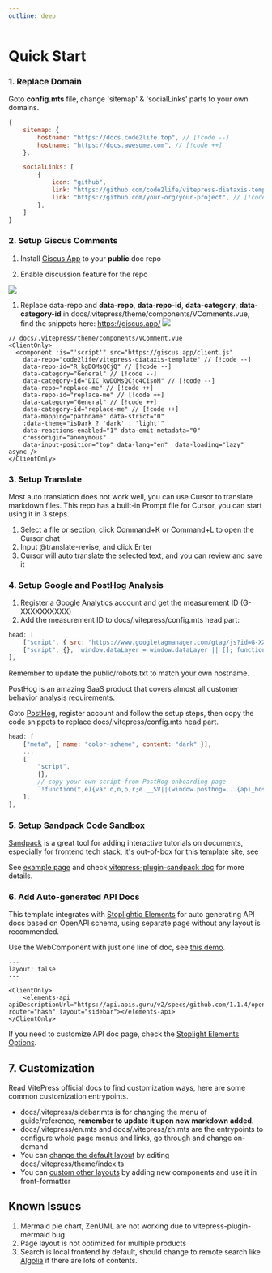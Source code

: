 ```yaml
---
outline: deep
---
```


# Quick Start

### 1. Replace Domain

Goto **config.mts** file, change 'sitemap' & 'socialLinks' parts to your own domains.

```js
{
    sitemap: {
        hostname: "https://docs.code2life.top", // [!code --]
        hostname: "https://docs.awesome.com", // [!code ++]
    },

    socialLinks: [
        {
            icon: "github",
            link: "https://github.com/code2life/vitepress-diataxis-template", // [!code --]
            link: "https://github.com/your-org/your-project", // [!code ++]
        },
    ]
}
```

### 2. Setup Giscus Comments

1. Install [Giscus App](https://github.com/apps/giscus) to your **public** doc repo

2. Enable discussion feature for the repo

![](https://filecdn.code2life.top/enable-discussions.png)

1. Replace data-repo and **data-repo**, **data-repo-id**, **data-category**, **data-category-id** in docs/.vitepress/theme/components/VComments.vue, find the snippets here: https://giscus.app/
![](https://filecdn.code2life.top/giscus-setup.png)

```vue
// docs/.vitepress/theme/components/VComment.vue
<ClientOnly>
  <component :is="'script'" src="https://giscus.app/client.js" 
    data-repo="code2life/vitepress-diataxis-template" // [!code --]
    data-repo-id="R_kgDOMsQCjQ" // [!code --]
    data-category="General" // [!code --]
    data-category-id="DIC_kwDOMsQCjc4CisoM" // [!code --]
    data-repo="replace-me" // [!code ++]
    data-repo-id="replace-me" // [!code ++]
    data-category="General" // [!code ++]
    data-category-id="replace-me" // [!code ++]
    data-mapping="pathname" data-strict="0" 
    :data-theme="isDark ? 'dark' : 'light'"
    data-reactions-enabled="1" data-emit-metadata="0"
    crossorigin="anonymous"
    data-input-position="top" data-lang="en"  data-loading="lazy" async />
</ClientOnly>
```

### 3. Setup Translate

Most auto translation does not work well, you can use Cursor to translate markdown files. This repo has a built-in Prompt file for Cursor, you can start using it in 3 steps.

1. Select a file or section, click Command+K or Command+L to open the Cursor chat
2. Input @translate-revise, and click Enter
3. Cursor will auto translate the selected text, and you can review and save it

### 4. Setup Google and PostHog Analysis

1. Register a [Google Analytics](https://analytics.google.com) account and get the measurement ID (G-XXXXXXXXXX)
2. Add the measurement ID to docs/.vitepress/config.mts head part:

```js
head: [
    ["script", { src: "https://www.googletagmanager.com/gtag/js?id=G-XXXXXXXXXX" }],
    ["script", {}, `window.dataLayer = window.dataLayer || []; function gtag(){dataLayer.push(arguments);} gtag('js', new Date()); gtag('config', 'G-XXXXXXXXXX');`],
],
```

Remember to update the public/robots.txt to match your own hostname.

PostHog is an amazing SaaS product that covers almost all customer behavior analysis requirements.

Goto [PostHog](https://posthog.com), register account and follow the setup steps, then copy the code snippets to replace docs/.vitepress/config.mts head part.

```js
head: [
    ["meta", { name: "color-scheme", content: "dark" }],
    ...
    [
        "script",
        {},
        // copy your own script from PostHog onboarding page
        `!function(t,e){var o,n,p,r;e.__SV||(window.posthog=...{api_host:'https://us.i.posthog.com'...`,  // [!code focus]
    ],
],
```

### 5. Setup Sandpack Code Sandbox

[Sandpack](https://sandpack.codesandbox.io/) is a great tool for adding interactive tutorials on documents, especially for frontend tech stack, it's out-of-box for this template site, see 

See [example page](/guide/playground) and check [vitepress-plugin-sandpack doc](https://vitepress-sandbox.js-bridge.com/get-started/introduction.html) for more details.

### 6. Add Auto-generated API Docs

This template integrates with [Stoplightio Elements](https://stoplight-site.webflow.io/open-source/elements) for auto generating API docs based on OpenAPI schema, using separate page without any layout is recommended.

Use the WebComponent with just one line of doc, see [this demo](/reference/api).

```html{2,6}
---
layout: false
---

<ClientOnly>
    <elements-api apiDescriptionUrl="https://api.apis.guru/v2/specs/github.com/1.1.4/openapi.yaml" router="hash" layout="sidebar"></elements-api>
</ClientOnly>
```

If you need to customize API doc page, check the [Stoplight Elements Options](https://github.com/stoplightio/elements/blob/main/docs/getting-started/elements/elements-options.md).

## 7. Customization

Read VitePress official docs to find customization ways, here are some common customization entrypoints.

- docs/.vitepress/sidebar.mts is for changing the menu of guide/reference, **remember to update it upon new markdown added**.
- docs/.vitepress/en.mts and docs/.vitepress/zh.mts are the entrypoints to configure whole page menus and links, go through and change on-demand
- You can [change the default layout](https://vitepress.dev/guide/extending-default-theme#layout-slots) by editing docs/.vitepress/theme/index.ts
- You can [custom other layouts](https://vitepress.dev/reference/default-theme-layout#custom-layout) by adding new components and use it in front-formatter

## Known Issues

1. Mermaid pie chart, ZenUML are not working due to vitepress-plugin-mermaid bug
2. Page layout is not optimized for multiple products
3. Search is local frontend by default, should change to remote search like [Algolia](https://vitepress.dev/reference/default-theme-search#algolia-search) if there are lots of contents.
